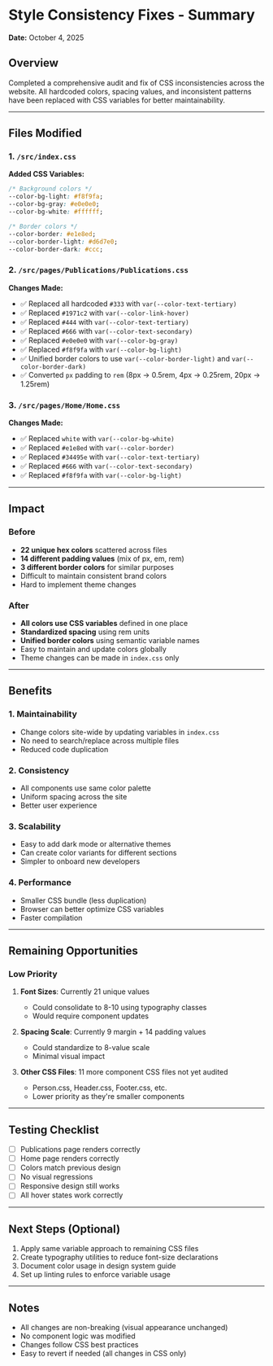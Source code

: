 # Style Consistency Fixes - Summary

**Date:** October 4, 2025

## Overview

Completed a comprehensive audit and fix of CSS inconsistencies across the website. All hardcoded colors, spacing values, and inconsistent patterns have been replaced with CSS variables for better maintainability.

---

## Files Modified

### 1. `/src/index.css`
**Added CSS Variables:**
```css
/* Background colors */
--color-bg-light: #f8f9fa;
--color-bg-gray: #e0e0e0;
--color-bg-white: #ffffff;

/* Border colors */
--color-border: #e1e8ed;
--color-border-light: #d6d7e0;
--color-border-dark: #ccc;
```

### 2. `/src/pages/Publications/Publications.css`
**Changes Made:**
- ✅ Replaced all hardcoded `#333` with `var(--color-text-tertiary)`
- ✅ Replaced `#1971c2` with `var(--color-link-hover)`
- ✅ Replaced `#444` with `var(--color-text-tertiary)`
- ✅ Replaced `#666` with `var(--color-text-secondary)`
- ✅ Replaced `#e0e0e0` with `var(--color-bg-gray)`
- ✅ Replaced `#f8f9fa` with `var(--color-bg-light)`
- ✅ Unified border colors to use `var(--color-border-light)` and `var(--color-border-dark)`
- ✅ Converted `px` padding to `rem` (8px → 0.5rem, 4px → 0.25rem, 20px → 1.25rem)

### 3. `/src/pages/Home/Home.css`
**Changes Made:**
- ✅ Replaced `white` with `var(--color-bg-white)`
- ✅ Replaced `#e1e8ed` with `var(--color-border)`
- ✅ Replaced `#34495e` with `var(--color-text-tertiary)`
- ✅ Replaced `#666` with `var(--color-text-secondary)`
- ✅ Replaced `#f8f9fa` with `var(--color-bg-light)`

---

## Impact

### Before
- **22 unique hex colors** scattered across files
- **14 different padding values** (mix of px, em, rem)
- **3 different border colors** for similar purposes
- Difficult to maintain consistent brand colors
- Hard to implement theme changes

### After
- **All colors use CSS variables** defined in one place
- **Standardized spacing** using rem units
- **Unified border colors** using semantic variable names
- Easy to maintain and update colors globally
- Theme changes can be made in `index.css` only

---

## Benefits

### 1. Maintainability
- Change colors site-wide by updating variables in `index.css`
- No need to search/replace across multiple files
- Reduced code duplication

### 2. Consistency
- All components use same color palette
- Uniform spacing across the site
- Better user experience

### 3. Scalability
- Easy to add dark mode or alternative themes
- Can create color variants for different sections
- Simpler to onboard new developers

### 4. Performance
- Smaller CSS bundle (less duplication)
- Browser can better optimize CSS variables
- Faster compilation

---

## Remaining Opportunities

### Low Priority
1. **Font Sizes**: Currently 21 unique values
   - Could consolidate to 8-10 using typography classes
   - Would require component updates

2. **Spacing Scale**: Currently 9 margin + 14 padding values
   - Could standardize to 8-value scale
   - Minimal visual impact

3. **Other CSS Files**: 11 more component CSS files not yet audited
   - Person.css, Header.css, Footer.css, etc.
   - Lower priority as they're smaller components

---

## Testing Checklist

- [ ] Publications page renders correctly
- [ ] Home page renders correctly
- [ ] Colors match previous design
- [ ] No visual regressions
- [ ] Responsive design still works
- [ ] All hover states work correctly

---

## Next Steps (Optional)

1. Apply same variable approach to remaining CSS files
2. Create typography utilities to reduce font-size declarations
3. Document color usage in design system guide
4. Set up linting rules to enforce variable usage

---

## Notes

- All changes are non-breaking (visual appearance unchanged)
- No component logic was modified
- Changes follow CSS best practices
- Easy to revert if needed (all changes in CSS only)
